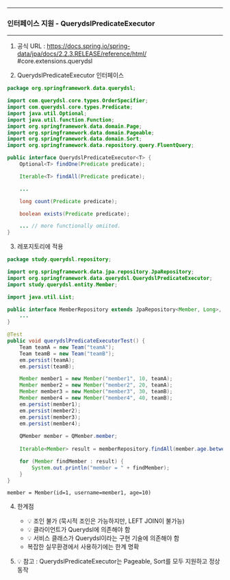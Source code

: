 -----
### 인터페이스 지원 - QuerydslPredicateExecutor
-----
1. 공식 URL : https://docs.spring.io/spring-data/jpa/docs/2.2.3.RELEASE/reference/html/ #core.extensions.querydsl

2. QuerydslPredicateExecutor 인터페이스
```java
package org.springframework.data.querydsl;

import com.querydsl.core.types.OrderSpecifier;
import com.querydsl.core.types.Predicate;
import java.util.Optional;
import java.util.function.Function;
import org.springframework.data.domain.Page;
import org.springframework.data.domain.Pageable;
import org.springframework.data.domain.Sort;
import org.springframework.data.repository.query.FluentQuery;

public interface QuerydslPredicateExecutor<T> {
    Optional<T> findOne(Predicate predicate);

    Iterable<T> findAll(Predicate predicate);

    ...

    long count(Predicate predicate);

    boolean exists(Predicate predicate);

    ... // more functionally omiited.
}
```

3. 레포지토리에 적용
```java
package study.querydsl.repository;

import org.springframework.data.jpa.repository.JpaRepository;
import org.springframework.data.querydsl.QuerydslPredicateExecutor;
import study.querydsl.entity.Member;

import java.util.List;

public interface MemberRepository extends JpaRepository<Member, Long>, MemberRepositoryCustom, QuerydslPredicateExecutor<Member> {
    ...
}
```
```java
@Test
public void querydslPredicateExecutorTest() {
    Team teamA = new Team("teamA");
    Team teamB = new Team("teamB");
    em.persist(teamA);
    em.persist(teamB);

    Member member1 = new Member("member1", 10, teamA);
    Member member2 = new Member("member2", 20, teamA);
    Member member3 = new Member("member3", 30, teamB);
    Member member4 = new Member("member4", 40, teamB);
    em.persist(member1);
    em.persist(member2);
    em.persist(member3);
    em.persist(member4);
    
    QMember member = QMember.member;
    
    Iterable<Member> result = memberRepository.findAll(member.age.between(10, 40).and(member.username.eq("member1")));

    for (Member findMember : result) {
        System.out.println("member = " + findMember);
    }
}
```
```
member = Member(id=1, username=member1, age=10)
```

4. 한계점
   - 💡 조인 불가 (묵시적 조인은 가능하지만, LEFT JOIN이 불가능)
   - 💡 클라이언트가 Querydsl에 의존해야 함
   - 💡 서비스 클래스가 Querydsl이라는 구현 기술에 의존해야 함
   - 복잡한 실무환경에서 사용하기에는 한계 명확

5. 💡 참고 : QuerydslPredicateExecutor는 Pageable, Sort를 모두 지원하고 정상 동작

